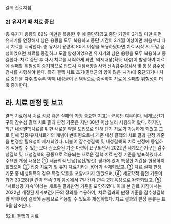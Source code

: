 결핵 진료지침
### 2) 유지기 때 치료 중단
총 유지기 용량의 80% 미만을 복용한 후 에 중단하였고 중단 기간이 2개월 미만 이면 유지기를 연장해서 남은 용량을 모두 복용하고 중단 기간이 2개월 이상이면 처음부터 다시 치료를 시작한다. 총 유지기 용량의 80% 이상을 복용하였다면 치료 시작 시 도말 음성이었으면 치료를 종결하고 도말 양성이었으면 유지기의 남은 용량을 모두 복용하고 종결한다.
치료 중단 후 다시 치료를 시작하게 되면, 약제내성(획득 내성)이 발생하여 치료에 실패할 위험성이 증가하므로 반드시 객담배양검사와 신속감수성검사 및 통상 감수성검사를 시행해야 한다. 특히 결핵 치료 초기(결핵균의 양이 많은 시기)에 중단되거나 치료 중단을 자주 할수록 약제 내성균이 선택적으로 증식하여 치료에 실패할 위험성이 더욱 증가한다.

## 라. 치료 판정 및 보고
결핵 치료에서 치료 성공 혹은 실패의 가장 중요한 지표는 균음전 여부이다. 세계보건기구의 감수성 결핵 치료 결과 판정 기준은 지난 30년 이상 널리 사용되어 왔다. 하지만, 최근 내성결핵치료를 위한 새로운 약물 도입으로 인해 단기 치료가 가능하게 되었고 그로 인해 집중/유지치료기의 개념이 변화됨으로써 기존 내성 결핵의 치료 결과 판정 기준을 변경할 필요성이 제시되었다. 더불어 감수성결핵 및 내성결핵의 치료 판정에 동일하게 적용할 수 있는 보다 간소화된 기준 마련이 요구되면서 2022년 세계보건기구는 감수성결핵 및 내성결핵의 공통으로 적용되는 새로운 결핵 치료 판정 기준을 발표하였다.4 주요한 개정 내용은
① 세균학적 반응(음전/양전) 평가에 있어 특정한 기간을 한정하지 않았으며
② 집중 치료기 및 유지 치료기라는 용어가 삭제되었고,
③ 치료 실패 판정 기준 중 내성획득의 경우 특정 약물을 포함시키지 않았으며,
④ 세균학적 음전 기준이 과거 30(28)일 간격 연속 3회 음성에서 7일 간격 연속 2회 음성으로 완화되었고,
⑤ “치료성공 지속”이라는 새로운 결과판정 기준을 포함하였다.
이에 본 진료 지침에서는 2022년 개정된 세계보건기구의 정의를 수용하여, 치료 결과의 판정 기준을 감수성결핵과 약제내성 결핵에 공통으로 적용할 수 있도록 개정하였다. 치료 결과의 판정 분류는 표 6을 참조한다.

<PAGE>52 II. 결핵의 치료